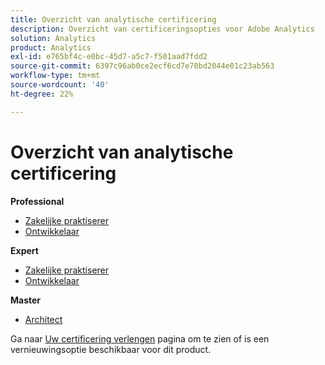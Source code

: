 ```yaml
---
title: Overzicht van analytische certificering
description: Overzicht van certificeringsopties voor Adobe Analytics
solution: Analytics
product: Analytics
exl-id: e765bf4c-e0bc-45d7-a5c7-f501aad7fdd2
source-git-commit: 6397c96ab0ce2ecf6cd7e70bd2044e01c23ab563
workflow-type: tm+mt
source-wordcount: '40'
ht-degree: 22%

---
```


# Overzicht van analytische certificering

**Professional**

* [Zakelijke praktiserer](/help/certifications/aa/aa-p-business.md) <!--AD0-E212-->
* [Ontwikkelaar](/help/certifications/aa/aa-p-developer.md) <!--AD0-E213-->

**Expert**

* [Zakelijke praktiserer](/help/certifications/aa/aa-e-business.md) <!--AD0-E208-->
* [Ontwikkelaar](/help/certifications/aa/aa-e-developer.md) <!--AD0-E209-->

**Master**

* [Architect](/help/certifications/aa/aa-m-architect.md) <!--AD0-E207-->

Ga naar [Uw certificering verlengen](/help/certifications/renew.md) pagina om te zien of is een vernieuwingsoptie beschikbaar voor dit product.

